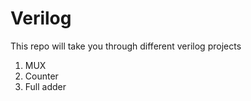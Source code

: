 # Verilog
This repo will take you through different verilog projects
1. MUX
2. Counter
3. Full adder
